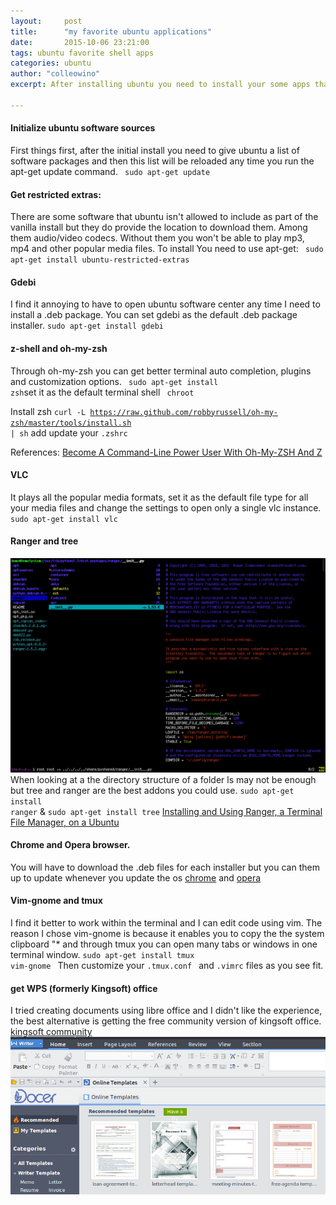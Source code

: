 ```yaml
---
layout:     post
title:      "my favorite ubuntu applications"
date:       2015-10-06 23:21:00
tags: ubuntu favorite shell apps 
categories: ubuntu
author: "colleowino"
excerpt: After installing ubuntu you need to install your some apps that will make your experience using ubuntu that much better. 

---
```

#### Initialize ubuntu software sources
First things first, after the initial install you need to give ubuntu a list of software packages and then this list will be reloaded any time you run the apt-get update command.
<code> sudo apt-get update </code>

#### Get restricted extras:
There are some software that ubuntu isn't allowed to include as part of the vanilla install but they do provide the location to download them. Among them audio/video codecs. Without them you won't be able to play mp3, mp4 and other popular media files. 
To install You need to use apt-get: <code> sudo apt-get install ubuntu-restricted-extras</code>

#### Gdebi
I find it annoying to have to open ubuntu software center any time I need to install a .deb package. You can set gdebi as the default .deb package installer.
<code>sudo apt-get install gdebi </code>

#### z-shell and oh-my-zsh
Through oh-my-zsh you can get better terminal auto completion, plugins and customization options.
<code> sudo apt-get install zsh</code>set it as the default terminal shell <code> chroot </code>

Install zsh <code>curl -L https://raw.github.com/robbyrussell/oh-my-zsh/master/tools/install.sh | sh</code> add update your `.zshrc`

References: 
[Become A Command-Line Power User With Oh-My-ZSH And Z](http://www.smashingmagazine.com/2015/07/become-command-line-power-user-oh-my-zsh-z/)

#### VLC
It plays all the popular media formats, set it as the default file type for all your media files and change the settings to open only a single vlc instance.
`sudo apt-get install vlc`

#### Ranger and tree
![ranger](/img/ranger.png)
When looking at a the directory structure of a folder ls may not be enough but tree and ranger are the best addons you could use.
<code>sudo apt-get install ranger</code> & <code>sudo apt-get install tree</code>
[Installing and Using Ranger, a Terminal File Manager, on a Ubuntu](https://www.digitalocean.com/community/tutorials/installing-and-using-ranger-a-terminal-file-manager-on-a-ubuntu-vps)

#### Chrome and Opera browser.
You will have to download the .deb files for each installer but you can them up to update whenever you update the os [chrome](https://www.google.com/chrome/browser/desktop/) and 
[opera](http://www.opera.com/computer)

#### Vim-gnome and tmux
I find it better to work within the terminal and I can edit code using vim. The reason I chose vim-gnome is because it enables you to copy the the system clipboard "\* and through tmux you can open many tabs or windows in one terminal window.
<code>sudo apt-get install tmux vim-gnome </code> 
Then customize your <code>.tmux.conf </code> and <code>.vimrc</code> files as you see fit.

#### get WPS (formerly Kingsoft) office
I tried creating documents using libre office and I didn't like the experience, the best alternative is getting the free community version of kingsoft office.
[kingsoft community](http://wps-community.org/download.html)
![kingsoft writer](/img/kingsoft-writer.png " screen after launching kingsoft office ")



